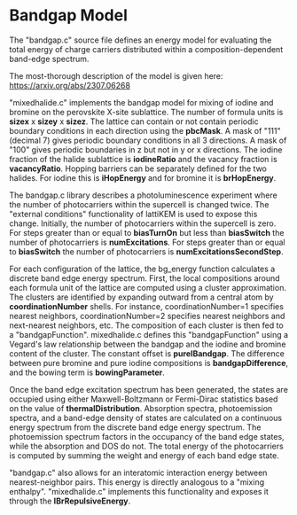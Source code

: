 # Bandgap Model
The "bandgap.c" source file defines an energy model for evaluating the total energy of charge carriers distributed within a composition-dependent band-edge spectrum.  

The most-thorough description of the model is given here: https://arxiv.org/abs/2307.06268

"mixedhalide.c" implements the bandgap model for mixing of iodine and bromine on the perovskite X-site sublattice. The number of formula units is **sizex** x **sizey** x **sizez**. The lattice can contain or not contain periodic boundary conditions in each direction using the **pbcMask**. A mask of "111" (decimal 7) gives periodic boundary conditions in all 3 directions. A mask of "100" gives periodic boundaries in z but not in y or x directions. The iodine fraction of the halide sublattice is **iodineRatio** and the vacancy fraction is **vacancyRatio**. Hopping barriers can be separately defined for the two halides. For iodine this is **iHopEnergy** and for bromine it is **brHopEnergy**. 

The bandgap.c library describes a photoluminescence experiment where the number of photocarriers within the supercell is changed twice. The "external conditions" functionality of lattiKEM is used to expose this change. Initially, the number of photocarriers within the supercell is zero. For steps greater than or equal to **biasTurnOn** but less than **biasSwitch** the number of photocarriers is **numExcitations**. For steps greater than or equal to **biasSwitch** the number of photocarriers is **numExcitationsSecondStep**. 

For each configuration of the lattice, the bg_energy function calculates a discrete band edge energy spectrum. First, the local compositions around each formula unit of the lattice are computed using a cluster approximation. The clusters are identified by expanding outward from a central atom by **coordinationNumber** shells. For instance, coordinationNumber=1 specifies nearest neighbors, coordinationNumber=2 specifies nearest neighbors and next-nearest neighbors, etc. The composition of each cluster is then fed to a "bandgapFunction". mixedhalide.c defines this "bandgapFunction" using a Vegard's law relationship between the bandgap and the iodine and bromine content of the cluster. The constant offset is **pureIBandgap**. The difference between pure bromine and pure iodine compositions is **bandgapDifference**, and the bowing term is **bowingParameter**. 

Once the band edge excitation spectrum has been generated, the states are occupied using either Maxwell-Boltzmann or Fermi-Dirac statistics based on the value of **thermalDistribution**. Absorption spectra, photoemission spectra, and a band-edge density of states are calculated on a continuous energy spectrum from the discrete band edge energy spectrum. The photoemission spectrum factors in the occupancy of the band edge states, while the absorption and DOS do not. The total energy of the photocarriers is computed by summing the weight and energy of each band edge state.

"bandgap.c" also allows for an interatomic interaction energy between nearest-neighbor pairs. This energy is directly analogous to a "mixing enthalpy". "mixedhalide.c" implements this functionality and exposes it through the **IBrRepulsiveEnergy**.


